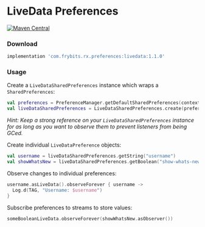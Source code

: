 # LiveData Preferences

[![Maven Central][1]][2] 

### Download

```groovy
implementation 'com.frybits.rx.preferences:livedata:1.1.0'
```

### Usage

Create a `LiveDataSharedPreferences` instance which wraps a `SharedPreferences`:

```kotlin
val preferences = PreferenceManager.getDefaultSharedPreferences(context)
val liveDataSharedPreferences = LiveDataSharedPreferences.create(preferences)
```

*Hint: Keep a strong reference on your `LiveDataSharedPreferences` instance for as long as you want to observe them to prevent listeners from being GCed.*

Create individual `LiveDataPreference` objects:

```kotlin
val username = liveDataSharedPreferences.getString("username")
val showWhatsNew = liveDataSharedPreferences.getBoolean("show-whats-new", true)
```

Observe changes to individual preferences:

```kotlin
username.asLiveData().observeForever { username ->
  Log.d(TAG, "Username: $username")
}
```

Subscribe preferences to streams to store values:

```kotlin
someBooleanLiveData.observeForever(showWhatsNew.asObserver())
```

[1]:https://img.shields.io/maven-central/v/com.frybits.rx.preferences/livedata?label=livedata
[2]:https://central.sonatype.com/artifact/com.frybits.rx.preferences/livedata/1.1.0
